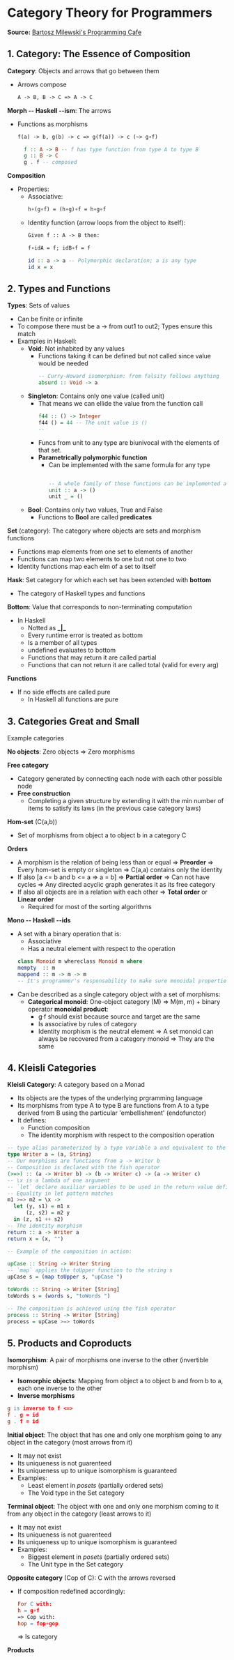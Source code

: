 # Category Theory for Programmers

__Source:__ [Bartosz Milewski's Programming Cafe](http://bartoszmilewski.com/2014/10/28/category-theory-for-programmers-the-preface/)

## 1. Category: The Essence of Composition

__Category__: Objects and arrows that go between them
  * Arrows compose
    ```tex
    A -> B, B -> C => A -> C
    ```

__Morph    -- Haskell --ism__: The arrows
  * Functions as morphisms
    ```tex
    f(a) -> b, g(b) -> c => g(f(a)) -> c (~> g∘f)
    ```
    ```haskell
      f :: A -> B -- f has type function from type A to type B
      g :: B -> C
      g . f -- composed
    ```
__Composition__
  * Properties:
    * Associative:
      ```tex
      h∘(g∘f) = (h∘g)∘f = h∘g∘f
      ```
    * Identity function (arrow loops from the object to itself):
      ```tex
      Given f :: A -> B then:

      f∘idA = f; idB∘f = f
      ```
      ```haskell
      id :: a -> a -- Polymorphic declaration; a is any type
      id x = x
      ```

## 2. Types and Functions

__Types__: Sets of values
  * Can be finite or infinite
  * To compose there must be a -> from out1 to out2; Types ensure this match
  * Examples in Haskell:
    * __Void__: Not inhabited by any values
      * Functions taking it can be defined but not called since value would be needed
        ```haskell
        -- Curry-Howard isomorphism: from falsity follows anything
        absurd :: Void -> a
        ```
    * __Singleton__: Contains only one value (called unit)
      * That means we can ellide the value from the function call
        ```haskell
        f44 :: () -> Integer
        f44 () = 44 -- The unit value is ()
        --
        ```
      * Funcs from unit to any type are biunivocal with the elements of that set.
      * __Parametrically polymorphic function__
        * Can be implemented with the same formula for any type
          ```haskell

          -- A whole family of those functions can be implemented as:
          unit :: a -> ()
          unit _ = ()
          ```
    * __Bool__: Contains only two values, True and False
      * Functions to __Bool__ are called __predicates__

__Set__ (category): The category where objects are sets and morphism functions
  * Functions map elements from one set to elements of another
  * Functions can map two elements to one but not one to two
  * Identity functions map each elm of a set to itself

__Hask__: Set category for which each set has been extended with __bottom__
  * The category of Haskell types and functions

__Bottom__: Value that corresponds to non-terminating computation
  * In Haskell
    * Notted as **\_|\_**
    * Every runtime error is treated as bottom
    * Is a member of all types
    * undefined evaluates to bottom
    * Functions that may return it are called partial
    * Functions that can not return it are called total (valid for every arg)

__Functions__
  * If no side effects are called pure
    * In Haskell all functions are pure

## 3. Categories Great and Small

Example categories

__No objects__: Zero objects => Zero morphisms

__Free category__
  * Category generated by connecting each node with each other possible node
  * __Free construction__
    * Completing a given structure by extending it with the min number of items
      to satisfy its laws (in the previous case category laws)

__Hom-set__ (C(a,b))
  * Set of morphisms from object a to object b in a category C

__Orders__
  * A morphism is the relation of being less than or equal => __Preorder__
      => Every hom-set is empty or singleton
        => C(a,a) contains only the identity
  * If also [a <= b and b <= a => a = b] => __Partial order__
      => Can not have cycles
      => Any directed acyclic graph generates it as its free category
  * If also all objects are in a relation with each other => __Total order__
    or __Linear order__
    * Required for most of the sorting algorithms

__Mono    -- Haskell --ids__
  * A set with a binary operation that is:
    * Associative
    * Has a neutral element with respect to the operation
    ```haskell
    class Monoid m whereclass Monoid m where
    mempty  :: m
    mappend :: m -> m -> m
    -- It's programmer's responsability to make sure monoidal properties are satisfied
    ```
  * Can be described as a single category object with a set of morphisms:
    * __Categorical monoid__: One-object category (M)
      => M(m, m) + binary operator __monoidal product__:
        * g·f should exist because source and target are the same
        * Is associative by rules of category
        * Identity morphism is the neutral element
        => A set monoid can always be recovered from a category monoid
          => They are the same

## 4. Kleisli Categories

__Kleisli Category__: A category based on a Monad
  * Its objects are the types of the underlying prgramming language
  * Its morphisms from type A to type B are functions from A to a type derived
    from B using the particular 'embellishment' (endofunctor)
  * It defines:
    * Function composition
    * The identity morphism with respect to the composition operation
  ```haskell
  -- type alias parameterized by a type variable a and equivalent to the pair (a, String)
  type Writer a = (a, String)
  -- Our morphisms are functions from a -> Writer b
  -- Composition is declared with the fish operator
  (>=>) :: (a -> Writer b) -> (b -> Writer c) -> (a -> Writer c)
  -- \x is a lambda of one argument
  -- `let` declare auxiliar variables to be used in the return value defined by the `in` clause
  -- Equality in let pattern matches
  m1 >=> m2 = \x ->
    let (y, s1) = m1 x
        (z, s2) = m2 y
    in (z, s1 ++ s2)
  -- The identity morphism
  return :: a -> Writer a
  return x = (x, "")

  -- Example of the composition in action:

  upCase :: String -> Writer String
  -- `map` applies the toUpper function to the string s
  upCase s = (map toUpper s, "upCase ")

  toWords :: String -> Writer [String]
  toWords s = (words s, "toWords ")

  -- The composition is achieved using the fish operator
  process :: String -> Writer [String]
  process = upCase >=> toWords
  ```

## 5. Products and Coproducts

__Isomorphism__: A pair of morphisms one inverse to the other (invertible morphism)
  * __Isomorphic objects__: Mapping from object a to object b and
  from b to a, each one inverse to the other
  * __Inverse morphisms__
  ```lex
  g is inverse to f <=>
  f . g = id
  g . f = id
  ```

__Initial object__: The object that has one and only one morphism going to any
object in the category (most arrows from it)
  * It may not exist
  * Its uniqueness is not guarenteed
  * Its uniqueness up to unique isomorphism is guaranteed
  * Examples:
    * Least element in _posets_ (partially ordered sets)
    * The Void type in the Set category

__Terminal object__: The object with one and only one morphism coming to it
from any object in the category (least arrows to it)
  * It may not exist
  * Its uniqueness is not guarenteed
  * Its uniqueness up to unique isomorphism is guaranteed
  * Examples:
    * Biggest element in _posets_ (partially ordered sets)
    * The Unit type in the Set category

__Opposite category__ (Cop of C): C with the arrows reversed
  * If composition redefined accordingly:
    ```lex
    For C with:
    h = g∘f
    => Cop with:
    hop = fop∘gop
    ```
    => Is category

__Products__





